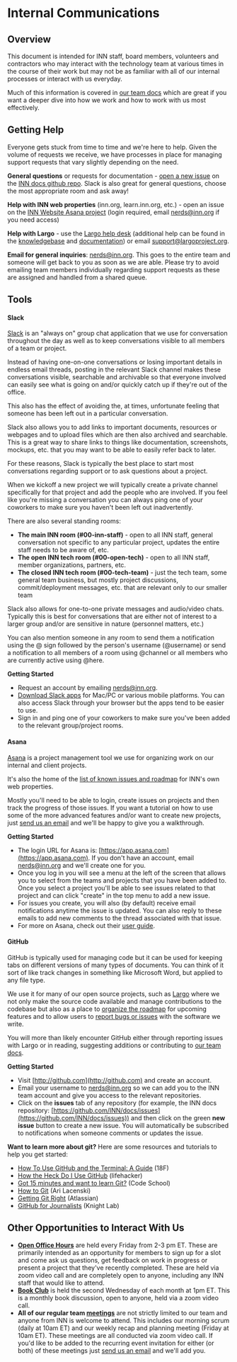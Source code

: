 # Internal Communications

## Overview

This document is intended for INN staff, board members, volunteers and contractors who may interact with the technology team at various times in the course of their work but may not be as familiar with all of our internal processes or interact with us everyday.

Much of this information is covered in [our team docs](http://github.com/inn/docs) which are great if you want a deeper dive into how we work and how to work with us most effectively.

## Getting Help

Everyone gets stuck from time to time and we're here to help. Given the volume of requests we receive, we have processes in place for managing support requests that vary slightly depending on the need.

**General questions** or requests for documentation - [open a new issue](https://github.com/INN/docs/issues) on the [INN docs github repo](https://github.com/INN/docs). Slack is also great for general questions, choose the most appropriate room and ask away!

**Help with INN web properties** (inn.org, learn.inn.org, etc.) - open an issue on the [INN Website Asana project](https://app.asana.com/0/109153924668695/list) (login required, email [nerds@inn.org](mailto:nerds@inn.org) if you need access)

**Help with Largo** - use the [Largo help desk](http://support.largoproject.org/) (additional help can be found in the [knowledgebase](http://support.largoproject.org/support/solutions) and [documentation](http://largo.readthedocs.io/)) or email [support@largoproject.org](mailto:support@largoproject.org).

**Email for general inquiries**: [nerds@inn.org](mailto:nerds@inn.org). This goes to the entire team and someone will get back to you as soon as we are able. Please try to avoid emailing team members individually regarding support requests as these are assigned and handled from a shared queue.

## Tools

#### Slack

[Slack](https://www.hipchat.com/) is an "always on" group chat application that we use for conversation throughout the day as well as to keep conversations visible to all members of a team or project. 

Instead of having one-on-one conversations or losing important details in endless email threads, posting in the relevant Slack channel makes these conversations visible, searchable and archivable so that everyone involved can easily see what is going on and/or quickly catch up if they're out of the office.

This also has the effect of avoiding the, at times, unfortunate feeling that someone has been left out in a particular conversation.

Slack also allows you to add links to important documents, resources or webpages and to upload files which are then also archived and searchable. This is a great way to share links to things like documentation, screenshots, mockups, etc. that you may want to be able to easily refer back to later.

For these reasons, Slack is typically the best place to start most conversations regarding support or to ask questions about a project.

When we kickoff a new project we will typically create a private channel specifically for that project and add the people who are involved. If you feel like you're missing a conversation you can always ping one of your coworkers to make sure you haven't been left out inadvertently.

There are also several standing rooms:

- **The main INN room (#00-inn-staff)** - open to all INN staff, general conversation not specific to any particular project, updates the entire staff needs to be aware of, etc.
- **The open INN tech room (#00-open-tech)** - open to all INN staff, member organizations, partners, etc.
- **The closed INN tech room (#00-tech-team)** - just the tech team, some general team business, but mostly project discussions, commit/deployment messages, etc. that are relevant only to our smaller team

Slack also allows for one-to-one private messages and audio/video chats. Typically this is best for conversations that are either not of interest to a larger group and/or are sensitive in nature (personnel matters, etc.)

You can also mention someone in any room to send them a notification using the @ sign followed by the person's username (@username) or send a notification to all members of a room using @channel or all members who are currently active using @here.

**Getting Started**

- Request an account by emailing [nerds@inn.org](mailto:nerds@inn.org).
- [Download Slack apps](https://slack.com/downloads) for Mac/PC or various mobile platforms. You can also access Slack through your browser but the apps tend to be easier to use.
- Sign in and ping one of your coworkers to make sure you've been added to the relevant group/project rooms.

#### Asana

[Asana](http://jira.inn.org) is a project management tool we use for organizing work on our internal and client projects.

It's also the home of the [list of known issues and roadmap](https://app.asana.com/0/109153924668695/list) for INN's own web properties.

Mostly you'll need to be able to login, create issues on projects and then track the progress of those issues. If you want a tutorial on how to use some of the more advanced features and/or want to create new projects, just [send us an email](mailto:nerds@inn.org) and we'll be happy to give you a walkthrough.

**Getting Started**

- The login URL for Asana is: [https://app.asana.com](https://app.asana.com). If you don't have an account, email [nerds@inn.org](nerds@inn.org) and we'll create one for you.
- Once you log in you will see a menu at the left of the screen that allows you to select from the teams and projects that you have been added to. Once you select a project you'll be able to see issues related to that project and can click "create" in the top menu to add a new issue.
- For issues you create, you will also (by default) receive email notifications anytime the issue is updated. You can also reply to these emails to add new comments to the thread associated with that issue.
- For more on Asana, check out their [user guide](https://asana.com/guide/help/fundamentals/welcome).

#### GitHub

GitHub is typically used for managing code but it can be used for keeping tabs on different versions of many types of documents. You can think of it sort of like track changes in something like Microsoft Word, but applied to any file type.

We use it for many of our open source projects, such as [Largo](http://github.com/inn/largo) where we not only make the source code available and manage contributions to the codebase but also as a place to [organize the roadmap](https://github.com/INN/largo/issues) for upcoming features and to allow users to [report bugs or issues](https://github.com/INN/Largo/issues/new) with the software we write.

You will more than likely encounter GitHub either through reporting issues with Largo or in reading, suggesting additions or contributing to [our team docs](http://github.com/inn/docs).

**Getting Started**

- Visit [http://github.com](http://github.com) and create an account.
- Email your username to [nerds@inn.org](mailto:nerds@inn.org) so we can add you to the INN team account and give you access to the relevant repositories.
- Click on the **issues** tab of any repository (for example, the INN docs repository: [https://github.com/INN/docs/issues](https://github.com/INN/docs/issues)) and then click on the green **new issue** button to create a new issue. You will automatically be subscribed to notifications when someone comments or updates the issue.

**Want to learn more about git?** Here are some resources and tutorials to help you get started:
	
- [How To Use GitHub and the Terminal: A Guide](https://18f.gsa.gov/2015/03/03/how-to-use-github-and-the-terminal-a-guide/) (18F)
- [How the Heck Do I Use GitHub](http://lifehacker.com/5983680/how-the-heck-do-i-use-github) (lifehacker)
- [Got 15 minutes and want to learn Git?](https://try.github.io) (Code School)
- [How to Git](https://github.com/tensory/HowToGit) (Ari Lacenski)
- [Getting Git Right](https://www.atlassian.com/git/) (Atlassian)
- [GitHub for Journalists](http://knightlab.northwestern.edu/2013/06/13/getting-github-why-journalists-should-know-and-use-the-social-coding-site/) (Knight Lab)

## Other Opportunities to Interact With Us

- **[Open Office Hours](/projects/office-hours/)** are held every Friday from 2-3 pm ET. These are primarily intended as an opportunity for members to sign up for a slot and come ask us questions, get feedback on work in progress or present a project that they've recently completed. These are held via zoom video call and are completely open to anyone, including any INN staff that would like to attend.
- **[Book Club](/projects/book-club/)** is held the second Wednesday of each month at 1pm ET. This is a monthly book discussion, open to anyone, held via a zoom video call.
- **All of our regular team [meetings](/how-we-work/meetings.md)** are not strictly limited to our team and anyone from INN is welcome to attend. This includes our morning scrum (daily at 10am ET) and our weekly recap and planning meeting (Friday at 10am ET). These meetings are all conducted via zoom video call. If you'd like to be added to the recurring event invitation for either (or both) of these meetings just [send us an email](mailto:nerds@inn.org) and we'll add you.
